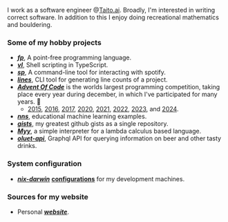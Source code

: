 I work as a software engineer @[Taito.ai](https://www.taito.ai).
Broadly, I'm interested in writing correct software.
In addition to this I enjoy doing recreational mathematics and bouldering.

### Some of my hobby projects
- [***fp***](https://github.com/japiirainen/fp), A point-free programming language.
- [***vl***](https://github.com/japiirainen/vl), Shell scripting in TypeScript.
- [***sp***](https://github.com/japiirainen/sp), A command-line tool for interacting with spotify.
- [***lines***](https://github.com/japiirainen/lines), CLI tool for generating line counts of a project.
- [***Advent Of Code***](https://adventofcode.com/) is the worlds largest programming competition, taking place every year during december, in which I've participated for many years. 🎄
  - [2015](https://github.com/japiirainen/aoc-2015), [2016](https://github.com/japiirainen/aoc-2016), [2017](https://github.com/japiirainen/aoc-2017), [2020](https://github.com/japiirainen/aoc-2020), [2021](https://github.com/japiirainen/aoc-2021), [2022](https://github.com/japiirainen/aoc-2022), [2023](https://github.com/japiirainen/aoc-2023), and [2024](https://github.com/japiirainen/aoc-2024).
- [***nns***](https://github.com/japiirainen/nns), educational machine learning examples.
- [***gists***](https://github.com/japiirainen/gists), my greatest github gists as a single repository.
- [***Myy***](https://github.com/japiirainen/myy), a simple interpreter for a lambda calculus based language.
- [***oluet-api***](https://github.com/japiirainen/go-oluet-api), Graphql API for querying information on beer and other tasty drinks.

### System configuration
- [***nix-darwin***](https://github.com/LnL7/nix-darwin) [**configurations**](https://github.com/japiirainen/darwin) for my development machines.

### Sources for my website
- Personal [***website***](https://github.com/japiirainen/japiirainen.github.io).
